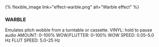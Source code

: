 ---
---

{% flexible_image link="effect-warble.png" alt="Warble effect" %}

### WARBLE
Emulates pitch wobble from a turntable or cassette.
VINYL: hold to pause audio
AMOUNT: 0–100%
WOW/FLUTTER: 0–100%
WOW SPEED: 0.05–5.0 Hz
FLUT SPEED: 5.0–25 Hz
